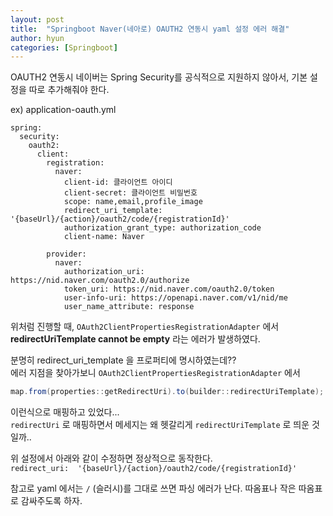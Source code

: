 ```yaml
---
layout: post
title:  "Springboot Naver(네아로) OAUTH2 연동시 yaml 설정 에러 해결"
author: hyun
categories: [Springboot]
---
```

<!-- image: {경로} -->
<!-- rating: {0~5} -->

OAUTH2 연동시 네이버는 Spring Security를 공식적으로 지원하지 않아서,
기본 설정을 따로 추가해줘야 한다.

ex) application-oauth.yml
```
spring:
  security:
    oauth2:
      client:
        registration:
          naver:
            client-id: 클라이언트 아이디
            client-secret: 클라이언트 비밀번호
            scope: name,email,profile_image
            redirect_uri_template: '{baseUrl}/{action}/oauth2/code/{registrationId}'
            authorization_grant_type: authorization_code
            client-name: Naver

        provider:
          naver:
            authorization_uri: https://nid.naver.com/oauth2.0/authorize
            token_uri: https://nid.naver.com/oauth2.0/token
            user-info-uri: https://openapi.naver.com/v1/nid/me
            user_name_attribute: response
```

위처럼 진행할 때, `OAuth2ClientPropertiesRegistrationAdapter` 에서  
**redirectUriTemplate cannot be empty** 라는 에러가 발생하였다.


분명히 redirect_uri_template 을 프로퍼티에 명시하였는데??  
에러 지점을 찾아가보니 `OAuth2ClientPropertiesRegistrationAdapter` 에서  
``` java
map.from(properties::getRedirectUri).to(builder::redirectUriTemplate);
```
이런식으로 매핑하고 있었다...  
`redirectUri` 로 매핑하면서 메세지는 왜 헷갈리게 `redirectUriTemplate` 로 띄운 것일까..  


위 설정에서 아래와 같이 수정하면 정상적으로 동작한다.  
``` redirect_uri:  '{baseUrl}/{action}/oauth2/code/{registrationId}' ```


참고로 yaml 에서는 `/` (슬러시)를 그대로 쓰면 파싱 에러가 난다.
따옴표나 작은 따옴표로 감싸주도록 하자.



